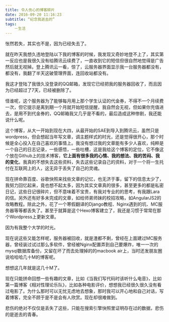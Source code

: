 ```yaml
---
title: 令人伤心的博客碎片
date: 2016-09-20 11:16:23
subtitle: “纪念我逝去的”
tags: 
	－生活
---
```

怅然若失，其实也不是，因为已经失去了。

就在昨天我想久违地登陆以下我的博客的时候，我发现又奇妙地登不上了，其实第一反应也是我很久没有给腾讯云续费了，一直收到它的短信但很自然地觉得是广告然后就无视掉。登上腾讯云一看，惊了，云服务器界面显示我一台服务器都没有，都没有，我翻了半天这破管理界面，连回收站都没有。

我这才登陆了我很久没登录的QQ邮箱，发现它已经把我的服务器回收了，而且因为已经超过了7天，已经被删除了。

怪谁呢，这个服务器为了能够每月用上那个学生认证的代金券，不得不一个月续费一次，但它提示是离到期一个月就开始短信提醒，我自然会无视，但如果你充值进去，是用不到代金券的，QQ邮箱我又几乎是不看的，最后造成这种惨剧，我还能说什么呢。

这个博客，从大一开始到现在大四，从最开始的SAE到导入到腾讯云，虽然只是wordpress，但会想起当年写文章，调主题样式的时光，还是觉得很开心，那个时候是全心投入在自己喜欢的事情上。我没有想过我的文章能有多少人喜欢，纯粹是一个自己的日志记录，一些感悟，一些吐槽，这是我给这个博客的定位，它不像这个放在Github上的技术博客，**它上面有很多我的心情、我的想法、我的苦闷、我的变化**，我真的不想失去这些资料，失去这些记录自己的资料，对于一个将一生托付在互联网上的人，这无异于丢失了自己的灵魂。

现在拼命靠百度、谷歌快照来找些文章的记忆，也无济于事，留下的信息太少了，我努力回忆起来，竟也想不起太多，因为其实文章真的很多，甚至更多的都是私密日记，这些日记很碎片，但不意味着不宝贵，有我对专业的的思考，有我跟Lara的信。另外还有好多未完成的文章，如给师弟师妹的校招攻略，如AngularJS2的攻略教程。除此之外，花了一个寒假翻译的Django教程、Nginx遇到的坑、MC服务器等等都丢失了。甚至于就算是这个Hexo博客建立了，我还是习惯于常常在那个Wordpress上更新文章。

因为有我整个大学的时光。


现在说这些又能怎样呢，服务器被回收，就是渣都不剩，曾经在上面建过MC服务器，曾经装过试过那么多软件，曾经被Nginx配置弄到自己要爆炸，唯一一次的mysql数据库备份，又留在坏了而去处理掉的的macbook air上，当时还发朋友圈说哈哈哈几十M的博客呢。

想想这几年就是这几十M了。

现在只能拼命回想一些有趣的文章，比如《当我们写代码时该听什么电音》，比如第一篇博客《相对性理论乐队》，比如各种电影评价，想想我已经很久很久没有看过电影了。为什么那时可以无忧无虑地去想象，那时我可以开心地和自己对话，写着博客，完全不顾于是不是会有人欣赏。现在却很难做到。

悲伤的绝对不仅仅是丢失了这些，只能在搜索引擎快照里证明存在过的数据，悲伤的是逝去的青春。

